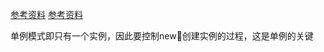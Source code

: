 [参考资料](https://www.cnblogs.com/TomXu/archive/2012/02/20/2352817.html)
[参考资料](https://www.cnblogs.com/ghostwu/p/7460301.html)


单例模式即只有一个实例，因此要控制new创建实例的过程，这是单例的关键
